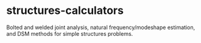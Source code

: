 # structures-calculators
Bolted and welded joint analysis, natural frequency/modeshape estimation, and DSM methods for simple structures problems.
